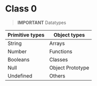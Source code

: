# Class 0

> **IMPORTANT**
> Datatypes 

| Primitive types | Object types |
|---|---|
| String | Arrays |
| Number | Functions |
| Booleans | Classes |
| Null | Object Prototype |
| Undefined | Others |




